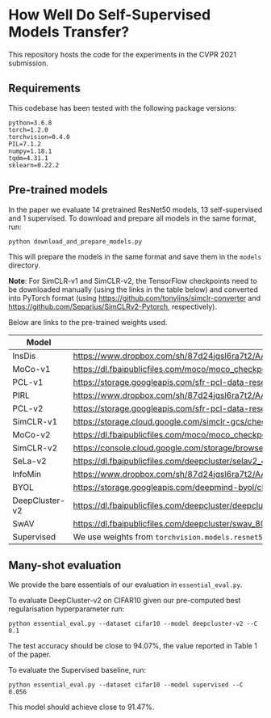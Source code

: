 # How Well Do Self-Supervised Models Transfer?
This repository hosts the code for the experiments in the CVPR 2021 submission.

## Requirements
This codebase has been tested with the following package versions:
```
python=3.6.8
torch=1.2.0
torchvision=0.4.0
PIL=7.1.2
numpy=1.18.1
tqdm=4.31.1
sklearn=0.22.2
```

## Pre-trained models
In the paper we evaluate 14 pretrained ResNet50 models, 13 self-supervised and 1 supervised.
To download and prepare all models in the same format, run:
```
python download_and_prepare_models.py
```
This will prepare the models in the same format and save them in the `models` directory.

**Note**: For SimCLR-v1 and SimCLR-v2, the TensorFlow checkpoints need to be downloaded manually (using the links in the table below) and converted into PyTorch format (using https://github.com/tonylins/simclr-converter and https://github.com/Separius/SimCLRv2-Pytorch, respectively).

Below are links to the pre-trained weights used.

| Model | URL |
|-------|-----|
| InsDis | https://www.dropbox.com/sh/87d24jqsl6ra7t2/AACcsSIt1_Njv7GsmsuzZ6Sta/InsDis.pth |
| MoCo-v1 | https://dl.fbaipublicfiles.com/moco/moco_checkpoints/moco_v1_200ep/moco_v1_200ep_pretrain.pth.tar |
| PCL-v1 | https://storage.googleapis.com/sfr-pcl-data-research/PCL_checkpoint/PCL_v1_epoch200.pth.tar |
| PIRL | https://www.dropbox.com/sh/87d24jqsl6ra7t2/AADN4jKnvTI0U5oT6hTmQZz8a/PIRL.pth |
| PCL-v2 | https://storage.googleapis.com/sfr-pcl-data-research/PCL_checkpoint/PCL_v2_epoch200.pth.tar |
| SimCLR-v1 | https://storage.cloud.google.com/simclr-gcs/checkpoints/ResNet50_1x.zip |
| MoCo-v2 | https://dl.fbaipublicfiles.com/moco/moco_checkpoints/moco_v2_800ep/moco_v2_800ep_pretrain.pth.tar |
| SimCLR-v2 | https://console.cloud.google.com/storage/browser/simclr-checkpoints/simclrv2/pretrained/r50_1x_sk0 |
| SeLa-v2 | https://dl.fbaipublicfiles.com/deepcluster/selav2_400ep_pretrain.pth.tar |
| InfoMin | https://www.dropbox.com/sh/87d24jqsl6ra7t2/AAAzMTynP3Qc8mIE4XWkgILUa/InfoMin_800.pth |
| BYOL | https://storage.googleapis.com/deepmind-byol/checkpoints/pretrain_res50x1.pkl |
| DeepCluster-v2 | https://dl.fbaipublicfiles.com/deepcluster/deepclusterv2_800ep_pretrain.pth.tar |
| SwAV | https://dl.fbaipublicfiles.com/deepcluster/swav_800ep_pretrain.pth.tar |
| Supervised | We use weights from `torchvision.models.resnet50(pretrained=True)` |

## Many-shot evaluation
We provide the bare essentials of our evaluation in `essential_eval.py`.

To evaluate DeepCluster-v2 on CIFAR10 given our pre-computed best regularisation hyperparameter run:
```
python essential_eval.py --dataset cifar10 --model deepcluster-v2 --C 0.1
```
The test accuracy should be close to 94.07%, the value reported in Table 1 of the paper.

To evaluate the Supervised baseline, run:
```
python essential_eval.py --dataset cifar10 --model supervised --C 0.056
```
This model should achieve close to  91.47%.
